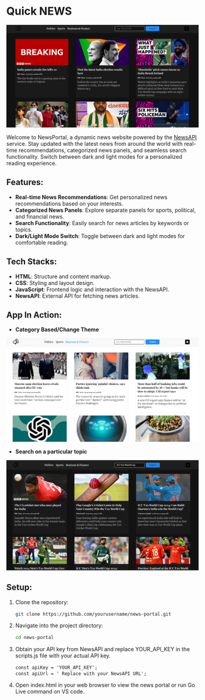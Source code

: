 # Quick NEWS

![Platform Screenshot](images/main.png)

Welcome to NewsPortal, a dynamic news website powered by the [NewsAPI](https://newsapi.org/) service. Stay updated with the latest news from around the world with real-time recommendations, categorized news panels, and seamless search functionality. Switch between dark and light modes for a personalized reading experience.


## Features:

- **Real-time News Recommendations**: Get personalized news recommendations based on your interests.
- **Categorized News Panels**: Explore separate panels for sports, political, and financial news.
- **Search Functionality**: Easily search for news articles by keywords or topics.
- **Dark/Light Mode Switch**: Toggle between dark and light modes for comfortable reading.


## Tech Stacks:

- **HTML**: Structure and content markup.
- **CSS**: Styling and layout design.
- **JavaScript**: Frontend logic and interaction with the NewsAPI.
- **NewsAPI**: External API for fetching news articles.


## App In Action:


- **Category Based/Change Theme**

![Platform Screenshot](images/category.png)

- **Search on a particular topic**

![Platform Screenshot](images/topic.png)


## Setup: 

1. Clone the repository:

   ```bash
   git clone https://github.com/yourusername/news-portal.git

2. Navigate into the project directory:

   ```bash
   cd news-portal

3. Obtain your API key from NewsAPI and replace YOUR_API_KEY in the scripts.js file with your actual API key.

       const apiKey = 'YOUR_API_KEY';
       const apiUrl = ' Replace with your NewsAPI URL'; 

4. Open index.html in your web browser to view the news portal or run Go Live command on VS code.